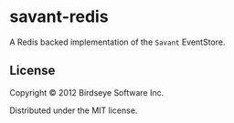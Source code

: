 # savant-redis

A Redis backed implementation of the `Savant` EventStore.

## License

Copyright © 2012 Birdseye Software Inc.

Distributed under the MIT license.
